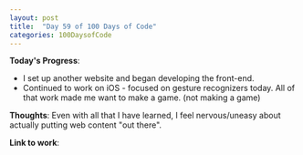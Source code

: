```yaml
---
layout: post
title:  "Day 59 of 100 Days of Code"
categories: 100DaysofCode
---
```

**Today's Progress**:
+ I set up another website and began developing the front-end. 
+ Continued to work on iOS - focused on gesture recognizers today. All of that work made me want to make a game. (not making a game)
 
**Thoughts**:   Even with all that I have learned, I feel nervous/uneasy about actually putting web content "out there".

**Link to work**:
